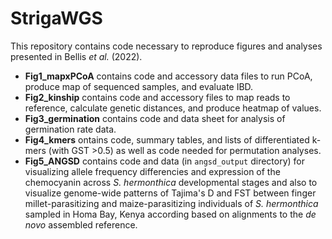 # StrigaWGS
 
This repository contains code necessary to reproduce figures and analyses presented in Bellis *et al.* (2022).

- **Fig1_mapxPCoA** contains code and accessory data files to run PCoA, produce map of sequenced samples, and evaluate IBD. 
- **Fig2_kinship** contains code and accessory files to map reads to reference, calculate genetic distances, and produce heatmap of values. 
- **Fig3_germination** contains code and data sheet for analysis of germination rate data.  
- **Fig4_kmers** ontains code, summary tables, and lists of differentiated k-mers (with GST >0.5) as well as code needed for permutation analyses. 
- **Fig5_ANGSD** contains code and data (in `angsd_output` directory) for visualizing allele frequency differencies and expression of the chemocyanin across *S. hermonthica* developmental stages and also to visualize genome-wide patterns of Tajima's D and FST between finger millet-parasitizing and maize-parasitizing individuals of *S. hermonthica* sampled in Homa Bay, Kenya according based on alignments to the *de novo* assembled reference.  

